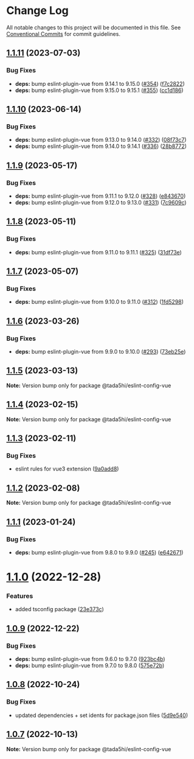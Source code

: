 # Change Log

All notable changes to this project will be documented in this file.
See [Conventional Commits](https://conventionalcommits.org) for commit guidelines.

## [1.1.11](https://github.com/tada5hi/javascript/compare/@tada5hi/eslint-config-vue@1.1.10...@tada5hi/eslint-config-vue@1.1.11) (2023-07-03)


### Bug Fixes

* **deps:** bump eslint-plugin-vue from 9.14.1 to 9.15.0 ([#354](https://github.com/tada5hi/javascript/issues/354)) ([f7c2822](https://github.com/tada5hi/javascript/commit/f7c2822eba976eb7e8d10c12a8ab15ef15f30cd7))
* **deps:** bump eslint-plugin-vue from 9.15.0 to 9.15.1 ([#355](https://github.com/tada5hi/javascript/issues/355)) ([cc1d186](https://github.com/tada5hi/javascript/commit/cc1d18643d4bcfde3bf5f89895606162d78e5721))





## [1.1.10](https://github.com/tada5hi/javascript/compare/@tada5hi/eslint-config-vue@1.1.9...@tada5hi/eslint-config-vue@1.1.10) (2023-06-14)


### Bug Fixes

* **deps:** bump eslint-plugin-vue from 9.13.0 to 9.14.0 ([#332](https://github.com/tada5hi/javascript/issues/332)) ([08f73c7](https://github.com/tada5hi/javascript/commit/08f73c7e0931febcbf22fa444e34a5ff96112401))
* **deps:** bump eslint-plugin-vue from 9.14.0 to 9.14.1 ([#336](https://github.com/tada5hi/javascript/issues/336)) ([28b8772](https://github.com/tada5hi/javascript/commit/28b877243362bc6b2229001a2e728d0e60e7a150))





## [1.1.9](https://github.com/tada5hi/javascript/compare/@tada5hi/eslint-config-vue@1.1.8...@tada5hi/eslint-config-vue@1.1.9) (2023-05-17)


### Bug Fixes

* **deps:** bump eslint-plugin-vue from 9.11.1 to 9.12.0 ([#328](https://github.com/tada5hi/javascript/issues/328)) ([e843670](https://github.com/tada5hi/javascript/commit/e843670c21c61ed43ec2ce2509373289e9da2e67))
* **deps:** bump eslint-plugin-vue from 9.12.0 to 9.13.0 ([#331](https://github.com/tada5hi/javascript/issues/331)) ([7c9609c](https://github.com/tada5hi/javascript/commit/7c9609c6fc1e3705426a28f6d12a57e4001c1e50))





## [1.1.8](https://github.com/tada5hi/javascript/compare/@tada5hi/eslint-config-vue@1.1.7...@tada5hi/eslint-config-vue@1.1.8) (2023-05-11)


### Bug Fixes

* **deps:** bump eslint-plugin-vue from 9.11.0 to 9.11.1 ([#325](https://github.com/tada5hi/javascript/issues/325)) ([31df73e](https://github.com/tada5hi/javascript/commit/31df73e7e75ecfedff13a2433963db9cd4104119))





## [1.1.7](https://github.com/tada5hi/javascript/compare/@tada5hi/eslint-config-vue@1.1.6...@tada5hi/eslint-config-vue@1.1.7) (2023-05-07)


### Bug Fixes

* **deps:** bump eslint-plugin-vue from 9.10.0 to 9.11.0 ([#312](https://github.com/tada5hi/javascript/issues/312)) ([1fd5298](https://github.com/tada5hi/javascript/commit/1fd5298d9645e46f476c697fff4a85449dfb8288))





## [1.1.6](https://github.com/tada5hi/javascript/compare/@tada5hi/eslint-config-vue@1.1.5...@tada5hi/eslint-config-vue@1.1.6) (2023-03-26)


### Bug Fixes

* **deps:** bump eslint-plugin-vue from 9.9.0 to 9.10.0 ([#293](https://github.com/tada5hi/javascript/issues/293)) ([73eb25e](https://github.com/tada5hi/javascript/commit/73eb25e40375ca4de96ec3a13f1e883af0e6b97a))





## [1.1.5](https://github.com/tada5hi/javascript/compare/@tada5hi/eslint-config-vue@1.1.4...@tada5hi/eslint-config-vue@1.1.5) (2023-03-13)

**Note:** Version bump only for package @tada5hi/eslint-config-vue





## [1.1.4](https://github.com/tada5hi/javascript/compare/@tada5hi/eslint-config-vue@1.1.3...@tada5hi/eslint-config-vue@1.1.4) (2023-02-15)

**Note:** Version bump only for package @tada5hi/eslint-config-vue





## [1.1.3](https://github.com/tada5hi/javascript/compare/@tada5hi/eslint-config-vue@1.1.2...@tada5hi/eslint-config-vue@1.1.3) (2023-02-11)


### Bug Fixes

* eslint rules for vue3 extension ([9a0add8](https://github.com/tada5hi/javascript/commit/9a0add80011374647ea7c2a05ca4d21d6d6a166c))





## [1.1.2](https://github.com/tada5hi/javascript/compare/@tada5hi/eslint-config-vue@1.1.1...@tada5hi/eslint-config-vue@1.1.2) (2023-02-08)

**Note:** Version bump only for package @tada5hi/eslint-config-vue





## [1.1.1](https://github.com/tada5hi/javascript/compare/@tada5hi/eslint-config-vue@1.1.0...@tada5hi/eslint-config-vue@1.1.1) (2023-01-24)


### Bug Fixes

* **deps:** bump eslint-plugin-vue from 9.8.0 to 9.9.0 ([#245](https://github.com/tada5hi/javascript/issues/245)) ([e642671](https://github.com/tada5hi/javascript/commit/e642671497b14f16b7dc243455768e6a3c6282a5))





# [1.1.0](https://github.com/tada5hi/javascript/compare/@tada5hi/eslint-config-vue@1.0.9...@tada5hi/eslint-config-vue@1.1.0) (2022-12-28)


### Features

* added tsconfig package ([23e373c](https://github.com/tada5hi/javascript/commit/23e373ce7eaaa63f977f09f789c57811f2d61c43))





## [1.0.9](https://github.com/tada5hi/javascript/compare/@tada5hi/eslint-config-vue@1.0.8...@tada5hi/eslint-config-vue@1.0.9) (2022-12-22)


### Bug Fixes

* **deps:** bump eslint-plugin-vue from 9.6.0 to 9.7.0 ([923bc4b](https://github.com/tada5hi/javascript/commit/923bc4b5024b34af52319b90c643a5fe583a3fe3))
* **deps:** bump eslint-plugin-vue from 9.7.0 to 9.8.0 ([575e72b](https://github.com/tada5hi/javascript/commit/575e72b03b6a8a5c348d469907811be66a6f6a89))





## [1.0.8](https://github.com/tada5hi/javascript/compare/@tada5hi/eslint-config-vue@1.0.7...@tada5hi/eslint-config-vue@1.0.8) (2022-10-24)

### Bug Fixes

- updated dependencies + set idents for package.json files ([5d9e540](https://github.com/tada5hi/javascript/commit/5d9e540ea7e032194cfd913f7345d6ae7abe315e))

## [1.0.7](https://github.com/tada5hi/javascript/compare/@tada5hi/eslint-config-vue@1.0.6...@tada5hi/eslint-config-vue@1.0.7) (2022-10-13)

**Note:** Version bump only for package @tada5hi/eslint-config-vue
